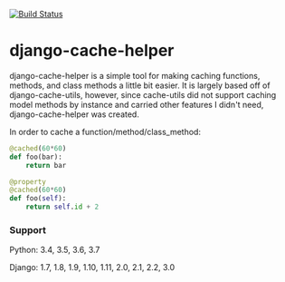[![Build Status](https://travis-ci.org/ycharts/django_cache_helper.svg?branch=master)](https://travis-ci.org/ycharts/django_cache_helper)

django-cache-helper
===================

django-cache-helper is a simple tool for making caching functions, methods, and class methods a little bit easier.
It is largely based off of django-cache-utils, however, since cache-utils did not support caching model methods by instance and carried other features I didn't need, django-cache-helper was created.

In order to cache a function/method/class_method:

```python
@cached(60*60)
def foo(bar):
	return bar

@property
@cached(60*60)
def foo(self):
	return self.id + 2
```


### Support

Python: 3.4, 3.5, 3.6, 3.7

Django: 1.7, 1.8, 1.9, 1.10, 1.11, 2.0, 2.1, 2.2, 3.0 
